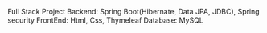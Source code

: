 Full Stack Project
Backend: Spring Boot(Hibernate, Data JPA, JDBC), Spring security 
FrontEnd: Html, Css, Thymeleaf
Database: MySQL 

